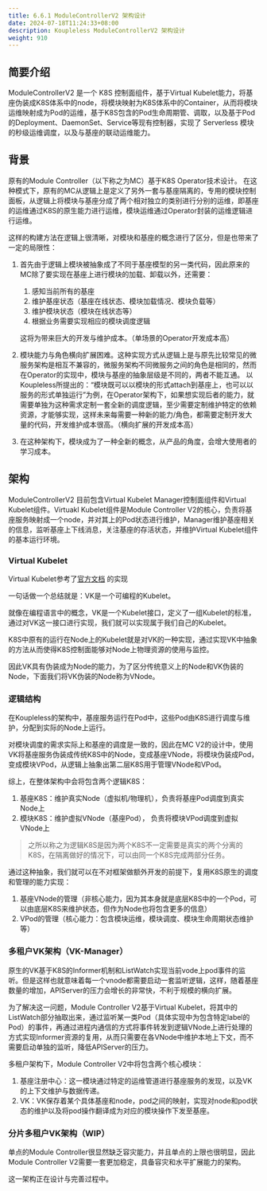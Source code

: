 ```yaml
---
title: 6.6.1 ModuleControllerV2 架构设计
date: 2024-07-18T11:24:33+08:00
description: Koupleless ModuleControllerV2 架构设计
weight: 910
---
```


## 简要介绍

ModuleControllerV2 是一个 K8S 控制面组件，基于Virtual Kubelet能力，将基座伪装成K8S体系中的node，将模块映射为K8S体系中的Container，从而将模块运维映射成为Pod的运维，基于K8S包含的Pod生命周期管、调取，以及基于Pod的Deployment、DaemonSet、Service等现有控制器，实现了 Serverless 模块的秒级运维调度，以及与基座的联动运维能力。

## 背景

原有的Module Controller（以下称之为MC）基于K8S Operator技术设计。
在这种模式下，原有的MC从逻辑上是定义了另外一套与基座隔离的，专用的模块控制面板，从逻辑上将模块与基座分成了两个相对独立的类别进行分别的运维，即基座的运维通过K8S的原生能力进行运维，模块运维通过Operator封装的运维逻辑进行运维。

这样的构建方法在逻辑上很清晰，对模块和基座的概念进行了区分，但是也带来了一定的局限性：
1. 首先由于逻辑上模块被抽象成了不同于基座模型的另一类代码，因此原来的MC除了要实现在基座上进行模块的加载、卸载以外，还需要：
   1. 感知当前所有的基座
   2. 维护基座状态（基座在线状态、模块加载情况、模块负载等）
   3. 维护模块状态（模块在线状态等）
   4. 根据业务需要实现相应的模块调度逻辑
   
    这将为带来巨大的开发与维护成本。（单场景的Operator开发成本高）

2. 模块能力与角色横向扩展困难。这种实现方式从逻辑上是与原先比较常见的微服务架构是相互不兼容的，微服务架构不同微服务之间的角色是相同的，然而在Operator的实现中，模块与基座的抽象层级是不同的，两者不能互通。
   以Koupleless所提出的：“模块既可以以模块的形式attach到基座上，也可以以服务的形式单独运行”为例，在Operator架构下，如果想实现后者的能力，就需要单独为这种需求定制一套全新的调度逻辑，至少需要定制维护特定的依赖资源，才能够实现，这样未来每需要一种新的能力/角色，都需要定制开发大量的代码，开发维护成本很高。（横向扩展的开发成本高）

3. 在这种架构下，模块成为了一种全新的概念，从产品的角度，会增大使用者的学习成本。

## 架构

ModuleControllerV2 目前包含Virtual Kubelet Manager控制面组件和Virtual Kubelet组件。Virtuakl Kubelet组件是Module Controller V2的核心，负责将基座服务映射成一个node，并对其上的Pod状态进行维护，Manager维护基座相关的信息，监听基座上下线消息，关注基座的存活状态，并维护Virtual Kubelet组件的基本运行环境。

### Virtual Kubelet

Virtual Kubelet参考了[官方文档](https://github.com/virtual-kubelet/virtual-kubelet?tab=readme-ov-file) 的实现

一句话做一个总结就是：VK是一个可编程的Kubelet。

就像在编程语言中的概念，VK是一个Kubelet接口，定义了一组Kubelet的标准，通过对VK这一接口进行实现，我们就可以实现属于我们自己的Kubelet。

K8S中原有的运行在Node上的Kubelet就是对VK的一种实现，通过实现VK中抽象的方法从而使得K8S控制面能够对Node上物理资源的使用与监控。

因此VK具有伪装成为Node的能力，为了区分传统意义上的Node和VK伪装的Node，下面我们将VK伪装的Node称为VNode。

### 逻辑结构

在Koupleless的架构中，基座服务运行在Pod中，这些Pod由K8S进行调度与维护，分配到实际的Node上运行。

对模块调度的需求实际上和基座的调度是一致的，因此在MC V2的设计中，使用VK将基座服务伪装成传统K8S中的Node，变成基座VNode，将模块伪装成Pod， 变成模块VPod，从逻辑上抽象出第二层K8S用于管理VNode和VPod。

综上，在整体架构中会将包含两个逻辑K8S：
1. 基座K8S：维护真实Node（虚拟机/物理机），负责将基座Pod调度到真实Node上
2. 模块K8S：维护虚拟VNode（基座Pod）， 负责将模块VPod调度到虚拟VNode上
   
> 之所以称之为逻辑K8S是因为两个K8S不一定需要是真实的两个分离的K8S，在隔离做好的情况下，可以由同一个K8S完成两部分任务。
   
通过这种抽象，我们就可以在不对框架做额外开发的前提下，复用K8S原生的调度和管理的能力实现：
1. 基座VNode的管理（非核心能力，因为其本身就是底层K8S中的一个Pod，可以由底层K8S来维护状态，但作为Node也将包含更多的信息）
2. VPod的管理（核心能力：包含模块运维，模块调度、模块生命周期状态维护等）

### 多租户VK架构（VK-Manager）

原生的VK基于K8S的Informer机制和ListWatch实现当前vode上pod事件的监听。但是这样也就意味着每一个vnode都需要启动一套监听逻辑，这样，随着基座数量的增加，APIServer的压力会增长的非常快，不利于规模的横向扩展。

为了解决这一问题，Module Controller V2基于Virtual Kubelet，将其中的ListWatch部分抽取出来，通过监听某一类Pod（具体实现中为包含特定label的Pod）的事件，再通过进程内通信的方式将事件转发到逻辑VNode上进行处理的方式实现Informer资源的复用，从而只需要在各VNode中维护本地上下文，而不需要启动单独的监听，降低APIServer的压力。

多租户架构下，Module Controller V2中将包含两个核心模块：

1. 基座注册中心：这一模块通过特定的运维管道进行基座服务的发现，以及VK的上下文维护与数据传递。
2. VK：VK保存着某个具体基座和node，pod之间的映射，实现对node和pod状态的维护以及将pod操作翻译成为对应的模块操作下发至基座。

### 分片多租户VK架构（WIP）

单点的Module Controller很显然缺乏容灾能力，并且单点的上限也很明显，因此Module Controller V2需要一套更加稳定，具备容灾和水平扩展能力的架构。

这一架构正在设计与完善过程中。

<br/>
